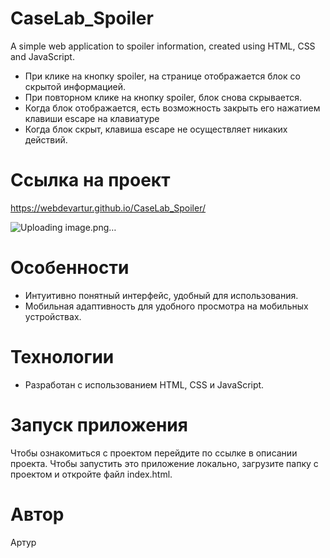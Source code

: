 # CaseLab_Spoiler
A simple web application to spoiler information, created using HTML, CSS and JavaScript.

- При клике на кнопку spoiler, на странице отображается блок со скрытой информацией.
- При повторном клике на кнопку spoiler, блок снова скрывается.
- Когда блок отображается, есть возможность закрыть его нажатием клавиши escapе на клавиатуре
- Когда блок скрыт, клавиша escapе не осуществляет никаких действий.

# Ссылка на проект
https://webdevartur.github.io/CaseLab_Spoiler/

![Uploading image.png…]()


# Особенности

- Интуитивно понятный интерфейс, удобный для использования.
- Мобильная адаптивность для удобного просмотра на мобильных устройствах.

# Технологии

- Разработан с использованием HTML, CSS и JavaScript.

# Запуск приложения

Чтобы ознакомиться с проектом перейдите по ссылке в описании проекта.
Чтобы запустить это приложение локально, загрузите папку с проектом и откройте файл index.html.

# Автор

Артур
